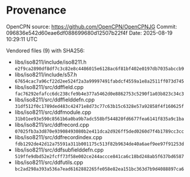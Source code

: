 # Provenance

OpenCPN source: https://github.com/OpenCPN/OpenCPNJG
Commit: 096836e542d60eae6df088699680d12507b22f4f
Date: 2025-08-19 10:29:11 UTC

Vendored files (9) with SHA256:
- libs/iso8211/include/iso8211.h `e2f9ca2890df8df7c3c82e8c4486015e6128ac6f81bf402e0197db7035abccb9`
- libs/iso8211/include/s57.h `67654cac7a96cf22d2ee524f2a3a99997491fabdcf4559a1e8a2511ff073d745`
- libs/iso8211/src/ddffield.cpp `fac76292efafcc6dc238cfe9b4e377a5462d0e8862753c5290f1a03b823c34c3`
- libs/iso8211/src/ddffielddefn.cpp `31df512f0c1789ded483c42471e8d73c77c63b15c6328e57a92858f4f160625f`
- libs/iso8211/src/ddfmodule.cpp `31b01ee93e590c8561b6a0ba9b7adc558bf544820fd6677fea6141f835a9c1ba`
- libs/iso8211/src/ddfrecord.cpp `07025fb3a3d870e93908493080b2e411dca2d926ff5ded0260d7f4b1789cc3cc`
- libs/iso8211/src/ddfrecordindex.cpp `fdb1292de42d12a75591a311b001175c513f82b9634de40a6aef9ee97f91253d`
- libs/iso8211/src/ddfsubfielddefn.cpp `519ffe9dbd52e2fcff73f58e002ce244accce841ca6c18bd248ab5f637bd6587`
- libs/iso8211/src/ddfutils.cpp `bc2ad298a393a536a7ead6162882265fe058e82ea151bc363d7b9d4088897ca6`
